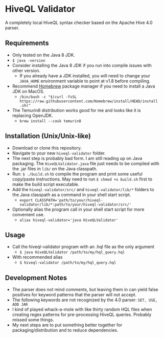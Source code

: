 # HiveQL Validator
A completely local HiveQL syntax checker based on the Apache Hive 4.0 parser.

## Requirements
- Only tested on the Java 8 JDK.
- ```$ java -version```
- Consider installing the Java 8 JDK if you run into compile issues with other version.
  - If you already have a JDK installed, you will need to change your ```JAVA_HOME``` environment variable to point at v1.8 before compiling.
- Recommend [Homebrew](https://brew.sh/) package manager if you need to install a Java JDK on MacOS.
  - ```/bin/bash -c "$(curl -fsSL https://raw.githubusercontent.com/Homebrew/install/HEAD/install.sh)"```
- The Temurin8 distribution works good for me and looks like it is replacing OpenJDK.
  - ```brew install --cask temurin8```

## Installation (Unix/Unix-like)
- Download or clone this repository.
- Navigate to your new ```hiveql-validator``` folder.
- The next step is probably bad form. I am still reading up on Java packaging. The ```HiveQLValidator.java``` file just needs to be compiled with the .jar files in ```lib/``` on the Java classpath.
- Run: ```$ ./build.sh``` to compile the program and print some useful copy/paste instructions. May need to run ```$ chmod +x build.sh``` first to make the build script executable.
- Add the ```hiveql-validator/src/``` and ```hiveql-validator/lib/*``` folders to the Java classpath as a command in your shell start script.
  - ```export CLASSPATH='path/to/your/hiveql-validator/lib/*:path/to/your/hiveql-validator/src/'```
- Optionally alias the program call in your shell start script for more convenient use.
  - ```alias hiveql-validator='java HiveQLValidator'```

## Usage
- Call the hiveql-validator program with an .hql file as the only argument
  - ```$ java HiveQLValidator /path/to/my/hql_query.hql```
- With recommended alias
  - ```$ hiveql-validator /path/to/my/hql_query.hql```

## Development Notes
- The parser does not mind comments, but leaving them in can yield false positives for keyword patterns that the parser will not accept.
- The following keywords are not recognized by the 4.0 parser: ```SET, USE, ADD JAR```
- I kind of played whack-a-mole with like thirty random HQL files when creating regex patterns for pre-processing HiveQL queries. Probably missed some things.
- My next steps are to put something better together for packaging/distribution and to reduce dependencies.
